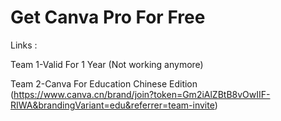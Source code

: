 # Get Canva Pro For Free
Links :

Team 1-Valid For 1 Year
(Not working anymore)

Team 2-Canva For Education Chinese Edition
(https://www.canva.cn/brand/join?token=Gm2iAlZBtB8vOwIIF-RIWA&brandingVariant=edu&referrer=team-invite)
